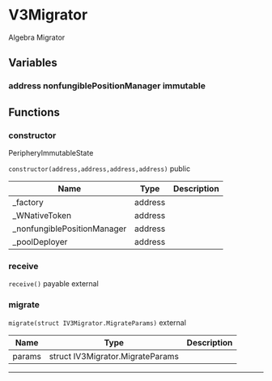 

# V3Migrator

Algebra Migrator




## Variables
### address nonfungiblePositionManager immutable




## Functions
### constructor

PeripheryImmutableState

`constructor(address,address,address,address)`  public





| Name | Type | Description |
| ---- | ---- | ----------- |
| _factory | address |  |
| _WNativeToken | address |  |
| _nonfungiblePositionManager | address |  |
| _poolDeployer | address |  |


### receive


`receive()` payable external







### migrate


`migrate(struct IV3Migrator.MigrateParams)`  external





| Name | Type | Description |
| ---- | ---- | ----------- |
| params | struct IV3Migrator.MigrateParams |  |




---


